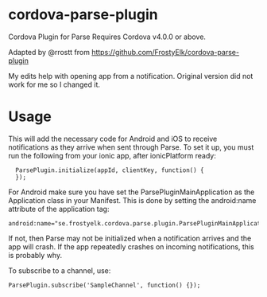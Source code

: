 cordova-parse-plugin
====================

Cordova Plugin for Parse
Requires Cordova v4.0.0 or above.

Adapted by @rrostt from https://github.com/FrostyElk/cordova-parse-plugin

My edits help with opening app from a notification. Original version did not work for me so I changed it.

# Usage

This will add the necessary code for Android and iOS to receive notifications as they arrive when sent through Parse. To set it up, you must run the following from your ionic app, after ionicPlatform ready:

      ParsePlugin.initialize(appId, clientKey, function() {
      });
      
For Android make sure you have set the ParsePluginMainApplication as the Application class in your Manifest. This is done by setting the android:name attribute of the application tag:

    android:name="se.frostyelk.cordova.parse.plugin.ParsePluginMainApplication"
    
If not, then Parse may not be initialized when a notification arrives and the app will crash. If the app repeatedly crashes on incoming notifications, this is probably why.

To subscribe to a channel, use:

    ParsePlugin.subscribe('SampleChannel', function() {});
          

